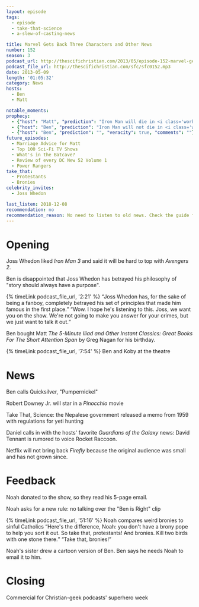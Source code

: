 ```yaml
---
layout: episode
tags:
  - episode
  - take-that-science
  - a-slew-of-casting-news

title: Marvel Gets Back Three Characters and Other News
number: 152
season: 3
podcast_url: http://thescifichristian.com/2013/05/episode-152-marvel-gets-back-three-characters-and-other-news/
podcast_file_url: http://thescifichristian.com/sfc/sfc0152.mp3
date: 2013-05-09
length: '01:05:32'
category: News
hosts:
  - Ben
  - Matt

notable_moments:
prophecy: 
  - {"host": "Matt", "prediction": "Iron Man will die in <i class='work-title'>Avengers 2</i>", "veracity": false, "comments": ""}
  - {"host": "Ben", "prediction": "Iron Man will not die in <i class='work-title'>Avengers 2</i> but it will be his send-off", "veracity": false, "comments": ""}
  - {"host": "Ben", "prediction": "", "veracity": true, "comments": ""}
future_episodes:
  - Marriage Advice for Matt 
  - Top 100 Sci-Fi TV Shows
  - What's in the Batcave?
  - Review of every DC New 52 Volume 1
  - Power Rangers
take_that:
  - Protestants
  - Bronies
celebrity_invites: 
  - Joss Whedon

last_listen: 2018-12-08
recommendation: no
recommendation_reason: No need to listen to old news. Check the guide for what's interesting in hindsight.
---
```

# Opening
Joss Whedon liked <i class="work-title">Iron Man 3</i> and said it will be hard to top with <i class="work-title">Avengers 2</i>.

Ben is disappointed that Joss Whedon has betrayed his philosophy of "story should always have a purpose".

<div class="quote">
  {% timeLink podcast_file_url, '2:21' %}
  <q class="ben">Joss Whedon has, for the sake of being a fanboy, completely betrayed his set of principles that made him famous in the first place.</q>
  <q class="matt">Wow. I hope he's listening to this. Joss, we want you on the show. We're not going to make you answer for your crimes, but we just want to talk it out.</q>
</div>

Ben bought Matt <i class="work-title">The 5-Minute Iliad and Other Instant Classics: Great Books For The Short Attention Span</i> by Greg Nagan for his birthday.

{% timeLink podcast_file_url, '7:54' %} Ben and Koby at the theatre



# News 
Ben calls Quicksilver, "Pumpernickel"

Robert Downey Jr. will star in a <i class="work-title">Pinocchio</i> movie

Take That, Science: the Nepalese government released a memo from 1959 with regulations for yeti hunting

Daniel calls in with the hosts' favorite <i class="work-title">Guardians of the Galaxy</i> news: David Tennant is rumored to voice Rocket Raccoon.

Netflix will not bring back <i class="work-title">Firefly</i> because the original audience was small and has not grown since.



# Feedback

Noah donated to the show, so they read his 5-page email.

Noah asks for a new rule: no talking over the "Ben is Right" clip

<div class="quote">
  {% timeLink podcast_file_url, '51:16' %}
  <span class="quote-context is-size-6">Noah compares weird bronies to sinful Catholics</span>
  <q class="ben">Here's the difference, Noah: you don't have a brony pope to help you sort it out. So take that, protestants! And bronies. Kill two birds with one stone there.</q>
  <q class="matt">Take that, bronies!</q>
</div>

Noah's sister drew a cartoon version of Ben. Ben says he needs Noah to email it to him. 



# Closing
Commercial for Christian-geek podcasts' superhero week
